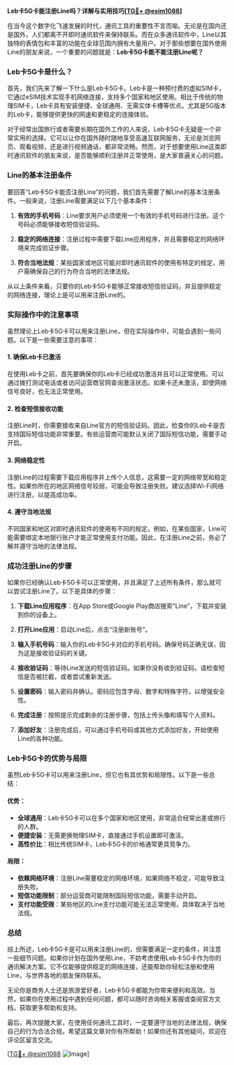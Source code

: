 **Leb卡5G卡能注册Line吗？详解与实用技巧[[TG💪+ @esim1088](https://t.me/s/esim1088)]**

在当今这个数字化飞速发展的时代，通讯工具的重要性不言而喻。无论是在国内还是国外，人们都离不开即时通讯软件来保持联系。而在众多通讯软件中，Line以其独特的表情包和丰富的功能在全球范围内拥有大量用户。对于那些想要在国外使用Line的朋友来说，一个重要的问题就是：**Leb卡5G卡能不能注册Line呢？**

### Leb卡5G卡是什么？

首先，我们先来了解一下什么是Leb卡5G卡。Leb卡是一种预付费的虚拟SIM卡，它通过eSIM技术实现手机网络连接，支持多个国家和地区使用。相比于传统的物理SIM卡，Leb卡具有安装便捷、全球通用、无需实体卡槽等优点。尤其是5G版本的Leb卡，能够提供更快的网速和更稳定的连接体验。

对于经常出国旅行或者需要长期在国外工作的人来说，Leb卡5G卡无疑是一个非常实用的选择。它可以让你在国外随时随地享受高速互联网服务，无论是浏览网页、观看视频，还是进行视频通话，都非常流畅。然而，对于想要使用Line这类即时通讯软件的朋友来说，是否能够顺利注册并正常使用，是大家普遍关心的问题。

### Line的基本注册条件

要回答“Leb卡5G卡能否注册Line”的问题，我们首先需要了解Line的基本注册条件。一般来说，注册Line需要满足以下几个基本条件：

1. **有效的手机号码**：Line要求用户必须使用一个有效的手机号码进行注册。这个号码必须能够接收短信验证码。
   
2. **稳定的网络连接**：注册过程中需要下载Line应用程序，并且需要稳定的网络环境来完成验证步骤。

3. **符合当地法规**：某些国家或地区可能对即时通讯软件的使用有特定的规定，用户需确保自己的行为符合当地的法律法规。

从以上条件来看，只要你的Leb卡5G卡能够正常接收短信验证码，并且提供稳定的网络连接，理论上是可以用来注册Line的。

### 实际操作中的注意事项

虽然理论上Leb卡5G卡可以用来注册Line，但在实际操作中，可能会遇到一些问题。以下是一些需要注意的事项：

#### 1. 确保Leb卡已激活
在使用Leb卡之前，首先要确保你的Leb卡已经成功激活并且可以正常使用。可以通过拨打测试电话或者访问运营商官网查询激活状态。如果卡还未激活，即使网络信号良好，也无法正常使用。

#### 2. 检查短信接收功能
注册Line时，你需要接收来自Line官方的短信验证码。因此，检查你的Leb卡是否支持国际短信功能非常重要。有些运营商可能默认关闭了国际短信功能，需要手动开启。

#### 3. 网络稳定性
注册Line的过程需要下载应用程序并上传个人信息，这需要一定的网络带宽和稳定性。如果你所在的地区网络信号较弱，可能会导致注册失败。建议选择Wi-Fi网络进行注册，以提高成功率。

#### 4. 遵守当地法规
不同国家和地区对即时通讯软件的使用有不同的规定。例如，在某些国家，Line可能需要绑定本地银行账户才能正常使用支付功能。因此，在注册Line之前，务必了解并遵守当地的法律法规。

### 成功注册Line的步骤

如果你已经确认Leb卡5G卡可以正常使用，并且满足了上述所有条件，那么就可以尝试注册Line了。以下是具体的步骤：

1. **下载Line应用程序**：在App Store或Google Play商店搜索“Line”，下载并安装到你的设备上。

2. **打开Line应用**：启动Line后，点击“注册新账号”。

3. **输入手机号码**：输入你的Leb卡5G卡对应的手机号码。确保号码正确无误，因为这是接收验证码的关键。

4. **接收验证码**：等待Line发送的短信验证码。如果你没有收到验证码，请检查短信是否被拦截，或者尝试重新发送。

5. **设置密码**：输入密码并确认。密码应包含字母、数字和特殊字符，以增强安全性。

6. **完成注册**：按照提示完成剩余的注册步骤，包括上传头像和填写个人资料。

7. **添加好友**：注册完成后，可以通过手机号码或其他方式添加好友，开始使用Line的各种功能。

### Leb卡5G卡的优势与局限

虽然Leb卡5G卡可以用来注册Line，但它也有其优势和局限性。以下是一些总结：

#### 优势：
- **全球通用**：Leb卡5G卡可以在多个国家和地区使用，非常适合经常出差或旅行的人群。
- **便捷安装**：无需更换物理SIM卡，直接通过手机设置即可激活。
- **高性价比**：相比传统SIM卡，Leb卡5G卡的价格通常更具竞争力。

#### 局限：
- **依赖网络环境**：注册Line需要稳定的网络环境，如果网络不稳定，可能导致注册失败。
- **短信功能限制**：部分运营商可能限制国际短信功能，需要手动开启。
- **支付功能受限**：某些地区的Line支付功能可能无法正常使用，具体取决于当地法规。

### 总结

综上所述，Leb卡5G卡是可以用来注册Line的，但需要满足一定的条件，并注意一些细节问题。如果你计划在国外使用Line，不妨考虑使用Leb卡5G卡作为你的通讯解决方案。它不仅能够提供稳定的网络连接，还能帮助你轻松注册和使用Line，与世界各地的朋友保持联系。

无论你是商务人士还是旅游爱好者，Leb卡5G卡都能为你带来便利和高效。当然，如果你在使用过程中遇到任何问题，都可以随时咨询相关客服或查阅官方文档，获取更多帮助和支持。

最后，再次提醒大家，在使用任何通讯工具时，一定要遵守当地的法律法规，确保自己的行为合法合规。希望这篇文章对你有所帮助！如果你还有其他疑问，欢迎在评论区留言交流。

[[TG💪+ @esim1088](https://t.me/s/esim1088) ![Image](https://i.postimg.cc/4NQfJmqS/Snipaste-2025-05-13-00-14-12.png)]